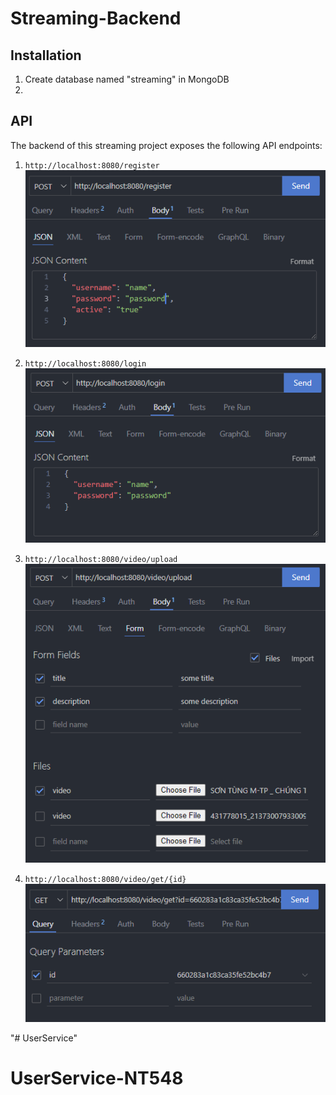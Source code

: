 # Streaming-Backend


## Installation

1. Create database named "streaming" in MongoDB
2.


## API

The backend of this streaming project exposes the following API endpoints:

1. `http://localhost:8080/register` <br/>
![alt text](image-1.png)


2. `http://localhost:8080/login` <br/>
![alt text](image-2.png)


3. `http://localhost:8080/video/upload`<br/>
![alt text](image-3.png)


4. `http://localhost:8080/video/get/{id}`<br/>
![alt text](image-4.png)



"# UserService" 
# UserService-NT548
